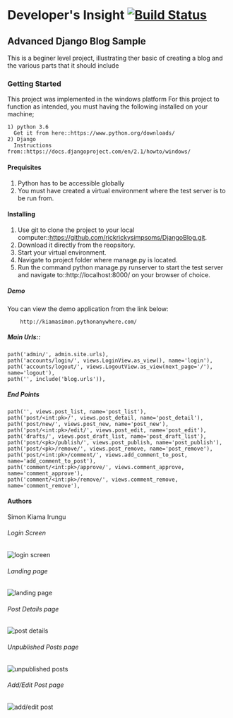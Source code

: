 # Developer's Insight [![Build Status](https://travis-ci.com/kiamasimon/DevelopersInsight.svg?branch=master)](https://travis-ci.com/kiamasimon/DevelopersInsight)

## Advanced Django Blog Sample 
This is a beginer level project, illustrating ther basic of creating a blog and the various parts that it should include

### Getting Started
This project was implemented in the windows platform
For this project to function as intended, you must having the following installed on your machine;

    1) python 3.6
      Get it from here::https://www.python.org/downloads/
    2) Django 
      Instructions from::https://docs.djangoproject.com/en/2.1/howto/windows/
    
#### Prequisites
  1) Python has to be accessible globally 
  2) You must have created a virtual environment where the test server is to be run from.
  
#### Installing
1) Use git to clone the project to your local computer::https://github.com/rickrickysimpsoms/DjangoBlog.git.
2) Download it directly from the reopsitory.
3) Start your virtual environment.
4) Navigate to project folder where manage.py is located.
5) Run the command python manage.py runserver to start the test server and navigate to::http://localhost:8000/
    on your browser of choice.
##### Demo
   You can view the demo application from the link below:
        
        http://kiamasimon.pythonanywhere.com/

##### Main Urls::
    path('admin/', admin.site.urls),
    path('accounts/login/', views.LoginView.as_view(), name='login'),
    path('accounts/logout/', views.LogoutView.as_view(next_page='/'), name='logout'),
    path('', include('blog.urls')),
 ##### End Points
    path('', views.post_list, name='post_list'),
    path('post/<int:pk>/', views.post_detail, name='post_detail'),
    path('post/new/', views.post_new, name='post_new'),
    path('post/<int:pk>/edit/', views.post_edit, name='post_edit'),
    path('drafts/', views.post_draft_list, name='post_draft_list'),
    path('post/<pk>/publish/', views.post_publish, name='post_publish'),
    path('post/<pk>/remove/', views.post_remove, name='post_remove'),
    path('post/<int:pk>/comment/', views.add_comment_to_post, name='add_comment_to_post'),
    path('comment/<int:pk>/approve/', views.comment_approve, name='comment_approve'),
    path('comment/<int:pk>/remove/', views.comment_remove, name='comment_remove'),
    
#### Authors
Simon Kiama Irungu

###### Login Screen
![login screen](https://github.com/rickrickysimpsoms/DevelopersInsight/blob/master/static/images/%7B4301024D-68C5-4D57-9AD3-C04394625DEC%7D.png.jpg)

###### Landing page
![landing page](https://github.com/rickrickysimpsoms/DevelopersInsight/blob/master/static/images/%7BE8EA5359-551E-4EF2-87B9-B41C4BAF394D%7D.png.jpg)

###### Post Details page
![post details](https://github.com/rickrickysimpsoms/DevelopersInsight/blob/master/static/images/%7B6981C9CF-0957-47A0-8EE6-D2505C2040E8%7D.png.jpg)

###### Unpublished Posts page
![unpublished posts](https://github.com/rickrickysimpsoms/DevelopersInsight/blob/master/static/images/%7B7DFF65DB-FFF7-4358-9F7C-71B9A5C14B3B%7D.png.jpg)

###### Add/Edit Post page
![add/edit post](https://github.com/rickrickysimpsoms/DevelopersInsight/blob/master/static/images/%7BB8439F92-0D06-4D72-85A0-E2044FD976D8%7D.png.jpg)
